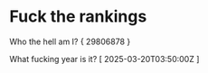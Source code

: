 # Fuck the rankings

Who the hell am I?
{ 29806878 }

What fucking year is it?
[ 2025-03-20T03:50:00Z ]
